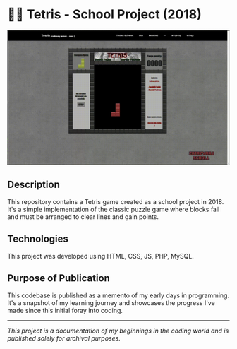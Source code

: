 # 👶🏽 Tetris - School Project (2018)
![Showcase](./assets/video.gif)

## Description
This repository contains a Tetris game created as a school project in 2018. It's a simple implementation of the classic puzzle game where blocks fall and must be arranged to clear lines and gain points.

## Technologies
This project was developed using HTML, CSS, JS, PHP, MySQL.

## Purpose of Publication
This codebase is published as a memento of my early days in programming. It's a snapshot of my learning journey and showcases the progress I've made since this initial foray into coding.

---

*This project is a documentation of my beginnings in the coding world and is published solely for archival purposes.*

